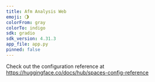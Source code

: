 ```yaml
---
title: Afm Analysis Web
emoji: 🌖
colorFrom: gray
colorTo: indigo
sdk: gradio
sdk_version: 4.31.3
app_file: app.py
pinned: false
---
```


Check out the configuration reference at https://huggingface.co/docs/hub/spaces-config-reference
